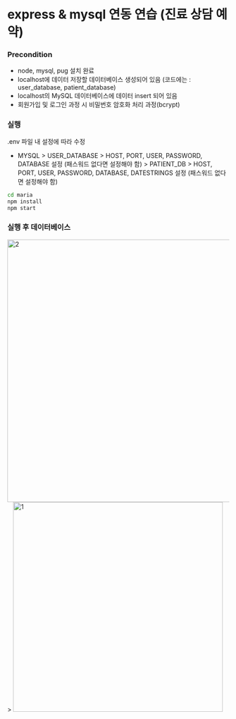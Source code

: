 # express & mysql 연동 연습 (진료 상담 예약)


### Precondition
- node, mysql, pug 설치 완료
- localhost에 데이터 저장할 데이터베이스 생성되어 있음 (코드에는 : user_database, patient_database)
- localhost의 MySQL 데이터베이스에 데이터 insert 되어 있음
- 회원가입 및 로그인 과정 시 비밀번호 암호화 처리 과정(bcrypt)

### 실행
.env 파일 내 설정에 따라 수정
- MYSQL > USER_DATABASE > HOST, PORT, USER, PASSWORD, DATABASE 설정 (패스워드 없다면 설정해야 함)
        > PATIENT_DB > HOST, PORT, USER, PASSWORD, DATABASE, DATESTRINGS 설정 (패스워드 없다면 설정해야 함)

```bash
cd maria
npm install
npm start
```

### 실행 후 데이터베이스 

<img width="596" alt="2" src="https://user-images.githubusercontent.com/78465062/144003436-f364c70b-6a23-4b96-9024-62714908de5f.png">
>

<img width="476" alt="1" src="https://user-images.githubusercontent.com/78465062/144003399-586c403a-aadf-4240-946e-845a894303c3.png">
